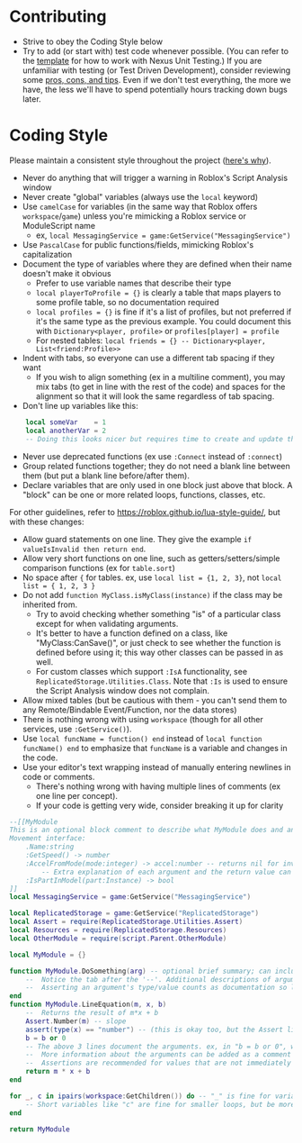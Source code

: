 # Contributing

* Strive to obey the Coding Style below
* Try to add (or start with) test code whenever possible. (You can refer to the [template](https://github.com/Roblox-Public-Library/Roblox-Public-Library/wiki/TemplateNexusUnitTesting) for how to work with Nexus Unit Testing.) If you are unfamiliar with testing (or Test Driven Development), consider reviewing some [pros, cons, and tips](https://devqa.io/pros-cons-test-driven-development/). Even if we don't test everything, the more we have, the less we'll have to spend potentially hours tracking down bugs later.

# Coding Style

Please maintain a consistent style throughout the project ([here's why](https://stackoverflow.com/a/1325617)).

* Never do anything that will trigger a warning in Roblox's Script Analysis window
* Never create "global" variables (always use the `local` keyword)
* Use `camelCase` for variables (in the same way that Roblox offers `workspace`/`game`) unless you're mimicking a Roblox service or ModuleScript name
  * ex, `local MessagingService = game:GetService("MessagingService")`
* Use `PascalCase` for public functions/fields, mimicking Roblox's capitalization
* Document the type of variables where they are defined when their name doesn't make it obvious
  * Prefer to use variable names that describe their type
  * `local playerToProfile = {}` is clearly a table that maps players to some profile table, so no documentation required
  * `local profiles = {}` is fine if it's a list of profiles, but not preferred if it's the same type as the previous example. You could document this with `Dictionary<player, profile>` or `profiles[player] = profile`
  * For nested tables: `local friends = {} -- Dictionary<player, List<friend:Profile>>`
* Indent with tabs, so everyone can use a different tab spacing if they want
  * If you wish to align something (ex in a multiline comment), you may mix tabs (to get in line with the rest of the code) and spaces for the alignment so that it will look the same regardless of tab spacing.
* Don't line up variables like this:
```lua
	local someVar    = 1
	local anotherVar = 2
	-- Doing this looks nicer but requires time to create and update them
```
* Never use deprecated functions (ex use `:Connect` instead of `:connect`)
* Group related functions together; they do not need a blank line between them (but put a blank line before/after them).
* Declare variables that are only used in one block just above that block. A "block" can be one or more related loops, functions, classes, etc.

For other guidelines, refer to <https://roblox.github.io/lua-style-guide/>, but with these changes:
* Allow guard statements on one line. They give the example `if valueIsInvalid then return end`.
* Allow very short functions on one line, such as getters/setters/simple comparison functions (ex for `table.sort`)
* No space after `{` for tables. ex, use `local list = {1, 2, 3}`, not `local list = { 1, 2, 3 }`
* Do not add `function MyClass.isMyClass(instance)` if the class may be inherited from.
  * Try to avoid checking whether something "is" of a particular class except for when validating arguments.
  * It's better to have a function defined on a class, like "MyClass:CanSave()", or just check to see whether the function is defined before using it; this way other classes can be passed in as well.
  * For custom classes which support `:IsA` functionality, see `ReplicatedStorage.Utilities.Class`. Note that `:Is` is used to ensure the Script Analysis window does not complain.
* Allow mixed tables (but be cautious with them - you can't send them to any Remote/Bindable Event/Function, nor the data stores)
* There is nothing wrong with using `workspace` (though for all other services, use `:GetService()`).
* Use `local funcName = function() end` instead of `local function funcName() end` to emphasize that `funcName` is a variable and changes in the code.
* Use your editor's text wrapping instead of manually entering newlines in code or comments.
  * There's nothing wrong with having multiple lines of comments (ex one line per concept).
  * If your code is getting very wide, consider breaking it up for clarity

```lua
--[[MyModule
This is an optional block comment to describe what MyModule does and anything you need to know about using it. ex, if it establishes an interface (a list of functions/fields that an object sent into this module must contain), that can be documented here like so:
Movement interface:
	.Name:string
	:GetSpeed() -> number
	:AccelFromMode(mode:integer) -> accel:number -- returns nil for invalid modes
		-- Extra explanation of each argument and the return value can show up here
	:IsPartInModel(part:Instance) -> bool
]]
local MessagingService = game:GetService("MessagingService")

local ReplicatedStorage = game:GetService("ReplicatedStorage")
local Assert = require(ReplicatedStorage.Utilities.Assert)
local Resources = require(ReplicatedStorage.Resources)
local OtherModule = require(script.Parent.OtherModule)

local MyModule = {}

function MyModule.DoSomething(arg) -- optional brief summary; can include argument/return value descriptions if very brief.
	--	Notice the tab after the '--'. Additional descriptions of arguments/return value(s) here.
	--	Asserting an argument's type/value counts as documentation so long as it is done before non-assertion code (see LineEquation for an example)
end
function MyModule.LineEquation(m, x, b)
	--	Returns the result of m*x + b
	Assert.Number(m) -- slope
	assert(type(x) == "number") -- (this is okay too, but the Assert library gives more information)
	b = b or 0
	-- The above 3 lines document the arguments. ex, in "b = b or 0", we're making it clear the type & default value.
	--	More information about the arguments can be added as a comment beside each.
	--	Assertions are recommended for values that are not immediately used to catch `nil` being passed in. Thus, the assertions in this function are not needed, since the return statement will error if anything is wrong. (In this particular case, allowing 'm' and 'b' to be Vector3s is also handy.)
	return m * x + b
end

for _, c in ipairs(workspace:GetChildren()) do -- "_" is fine for variables you don't use
	-- Short variables like "c" are fine for smaller loops, but be more descriptive for more complex code
end

return MyModule
```
